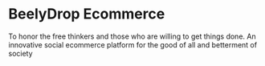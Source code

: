 # BeelyDrop Ecommerce 
To honor the free thinkers and those who are willing to get things done. An innovative social ecommerce platform for the good of all and betterment of society 



